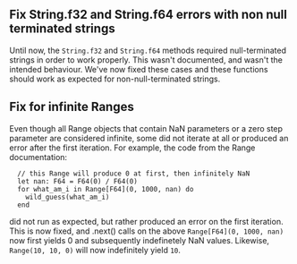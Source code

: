 ## Fix String.f32 and String.f64 errors with non null terminated strings

Until now, the `String.f32` and `String.f64` methods required null-terminated strings in order to work properly. This wasn't documented, and wasn't the intended behaviour. We've now fixed these cases and these functions should work as expected for non-null-terminated strings.

## Fix for infinite Ranges

Even though all Range objects that contain NaN parameters or a zero step parameter are considered infinite, some did not iterate at all or produced an error after the first iteration. For example, the code from the Range documentation: 

```pony
  // this Range will produce 0 at first, then infinitely NaN
  let nan: F64 = F64(0) / F64(0)
  for what_am_i in Range[F64](0, 1000, nan) do
    wild_guess(what_am_i)
  end 
```

did not run as expected, but rather produced an error on the first iteration. This is now fixed, and .next() calls on the above `Range[F64](0, 1000, nan)` now first yields 0 and subsequently indefinetely NaN values. Likewise, `Range(10, 10, 0)` will now indefinitely yield `10`.

